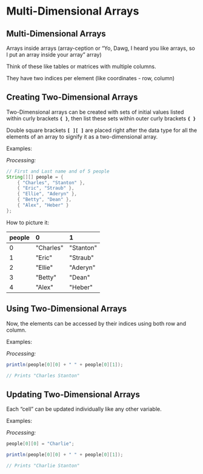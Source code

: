 # Multi-Dimensional Arrays

## Multi-Dimensional Arrays

Arrays inside arrays \(array-ception or “Yo, Dawg, I heard you like arrays, so I put an array inside your array” array\)

Think of these like tables or matrices with multiple columns.

They have two indices per element \(like coordinates - row, column\)

## Creating Two-Dimensional Arrays

Two-Dimensional arrays can be created with sets of initial values listed within curly brackets **`{ }`**, then list these sets within outer curly brackets **`{ }`**

Double square brackets **`[ ][ ]`** are placed right after the data type for all the elements of an array to signify it as a two-dimensional array.

Examples:

_Processing:_

```java
// First and Last name and of 5 people
String[][] people = { 
    { "Charles", "Stanton" }, 
    { "Eric", "Straub" }, 
    { "Ellie", "Aderyn" },
    { "Betty", "Dean" },
    { "Alex", "Heber" }
};
```

How to picture it:

| people | 0 | 1 |
| :--- | :--- | :--- |
| 0 | "Charles" | "Stanton" |
| 1 | "Eric" | "Straub" |
| 2 | "Ellie" | "Aderyn" |
| 3 | "Betty" | "Dean" |
| 4 | "Alex" | "Heber" |

## Using Two-Dimensional Arrays

Now, the elements can be accessed by their indices using both row and column.

Examples:

_Processing:_

```java
println(people[0][0] + " " + people[0][1]);

// Prints "Charles Stanton"
```

## Updating Two-Dimensional Arrays

Each “cell” can be updated individually like any other variable.

Examples:

_Processing:_

```java
people[0][0] = "Charlie";

println(people[0][0] + " " + people[0][1]);

// Prints "Charlie Stanton"
```

